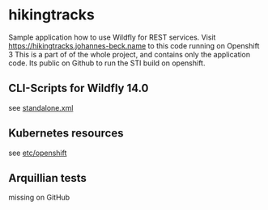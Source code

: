 # hikingtracks

Sample application how to use Wildfly for REST services. 
Visit https://hikingtracks.johannes-beck.name to this code running on Openshift 3
This is a part of of the whole project, and contains only the application code.
Its public on Github to run the STI build on openshift.

## CLI-Scripts for Wildfly 14.0

see [standalone.xml](cfg/standalone.xml)

## Kubernetes resources

see [etc/openshift](etc/openshift)

## Arquillian tests

missing on GitHub
